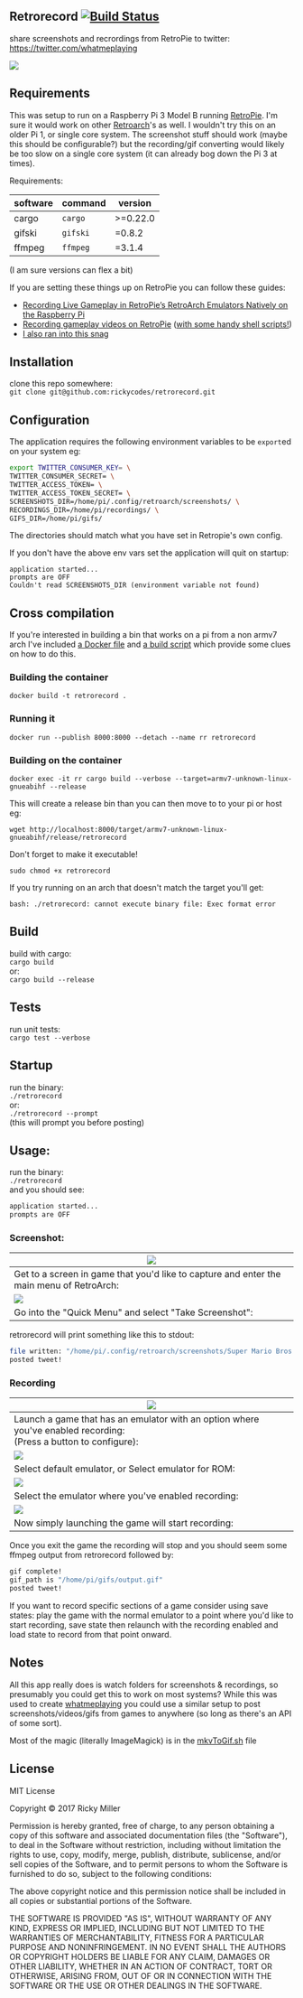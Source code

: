 ## Retrorecord [![Build Status](https://travis-ci.org/rickycodes/retrorecord.svg?branch=master)](https://travis-ci.org/rickycodes/retrorecord)

share screenshots and recrordings from RetroPie to twitter:  
https://twitter.com/whatmeplaying

<img src='./screenshots/mario.png' />

## Requirements
This was setup to run on a Raspberry Pi 3 Model B running [RetroPie](https://retropie.org.uk/). I'm sure it would work on other [Retroarch](https://www.retroarch.com/)'s as well. I wouldn't try this on an older Pi 1, or single core system. The screenshot stuff should work (maybe this should be configurable?) but the recording/gif converting would likely be too slow on a single core system (it can already bog down the Pi 3 at times).

Requirements:

| software    | command   | version  |
|-------------|-----------|----------|
| cargo       | `cargo`   | >=0.22.0 |
| gifski      | `gifski`  | =0.8.2   |
| ffmpeg      | `ffmpeg`  | =3.1.4   |

(I am sure versions can flex a bit)

If you are setting these things up on RetroPie you can follow these guides:

- [Recording Live Gameplay in RetroPie’s RetroArch Emulators Natively on the Raspberry Pi](https://retroresolution.com/2016/07/06/recording-live-gameplay-in-retropies-retroarch-emulators-natively-on-the-raspberry-pi/#li_before_proceeding)
- [Recording gameplay videos on RetroPie](https://www.artificialworlds.net/blog/2018/01/07/recording-gameplay-videos-on-retropie/) ([with some handy shell scripts!](https://github.com/andybalaam/retropie-recording))
- [I also ran into this snag](https://github.com/libretro/RetroArch/issues/5717#issuecomment-357494398)

## Installation
clone this repo somewhere:  
`git clone git@github.com:rickycodes/retrorecord.git`

## Configuration
The application requires the following environment variables to be `export`ed on your system eg:

```sh
export TWITTER_CONSUMER_KEY= \
TWITTER_CONSUMER_SECRET= \
TWITTER_ACCESS_TOKEN= \
TWITTER_ACCESS_TOKEN_SECRET= \
SCREENSHOTS_DIR=/home/pi/.config/retroarch/screenshots/ \
RECORDINGS_DIR=/home/pi/recordings/ \
GIFS_DIR=/home/pi/gifs/
```
The directories should match what you have set in Retropie's own config.

If you don't have the above env vars set the application will quit on startup:
```
application started...
prompts are OFF
Couldn't read SCREENSHOTS_DIR (environment variable not found)
```

## Cross compilation
If you're interested in building a bin that works on a pi from a non armv7 arch I've included [a Docker file](Dockerfile) and [a build script](build.sh) which provide some clues on how to do this.

### Building the container
`docker build -t retrorecord .`

### Running it
`docker run --publish 8000:8000 --detach --name rr retrorecord`

### Building on the container
`docker exec -it rr cargo build --verbose --target=armv7-unknown-linux-gnueabihf --release`

This will create a release bin than you can then move to to your pi or host eg:

`wget http://localhost:8000/target/armv7-unknown-linux-gnueabihf/release/retrorecord`

Don't forget to make it executable!

`sudo chmod +x retrorecord`

If you try running on an arch that doesn't match the target you'll get:

`bash: ./retrorecord: cannot execute binary file: Exec format error`

## Build
build with cargo:  
`cargo build`  
or:  
`cargo build --release`

## Tests
run unit tests:  
`cargo test --verbose`

## Startup
run the binary:  
`./retrorecord`  
or:  
`./retrorecord --prompt`  
(this will prompt you before posting)

## Usage:
run the binary:  
`./retrorecord`  
and you should see:  
```sh
application started...
prompts are OFF
```

### Screenshot:
| <img src='./screenshots/retroarch-main-menu.png' /> |
|-|
| Get to a screen in game that you'd like to capture and enter the main menu of RetroArch: |
| <img src='./screenshots/retroarch-screenshot.png' /> |
| Go into the "Quick Menu" and select "Take Screenshot": |

retrorecord will print something like this to stdout:  
```sh
file written: "/home/pi/.config/retroarch/screenshots/Super Mario Bros 3 (U) (PRG 1)-180425-190211.png"
posted tweet!
```

### Recording

| <img src='./screenshots/hit-a.png' /> |
|-|
|Launch a game that has an emulator with an option where you've enabled recording: <br />(Press a button to configure):|
| <img src='./screenshots/default-emulator.png' />      |
| Select default emulator, or Select emulator for ROM: |
| <img src='./screenshots/default-emulator-record.png' />  |
| Select the emulator where you've enabled recording: |
| <img src='./screenshots/default-emulator-record-launch.png' /> |
| Now simply launching the game will start recording: |

Once you exit the game the recording will stop and you should seem some ffmpeg output from retrorecord followed by:  
```sh
gif complete!
gif_path is "/home/pi/gifs/output.gif"
posted tweet!
```
If you want to record specific sections of a game consider using save states: play the game with the normal emulator to a point where you'd like to start recording, save state then relaunch with the recording enabled and load state to record from that point onward.

## Notes
All this app really does is watch folders for screenshots & recordings, so presumably you could get this to work on most systems? While this was used to create [whatmeplaying](https://twitter.com/whatmeplaying) you could use a similar setup to post screenshots/videos/gifs from games to anywhere (so long as there's an API of some sort).

Most of the magic (literally ImageMagick) is in the [mkvToGif.sh](https://github.com/rickycodes/retrorecord/blob/master/mkvToGif.sh) file

## License
MIT License

Copyright © 2017 Ricky Miller

Permission is hereby granted, free of charge, to any person obtaining a copy
of this software and associated documentation files (the "Software"), to deal
in the Software without restriction, including without limitation the rights
to use, copy, modify, merge, publish, distribute, sublicense, and/or sell
copies of the Software, and to permit persons to whom the Software is
furnished to do so, subject to the following conditions:

The above copyright notice and this permission notice shall be included in all
copies or substantial portions of the Software.

THE SOFTWARE IS PROVIDED "AS IS", WITHOUT WARRANTY OF ANY KIND, EXPRESS OR
IMPLIED, INCLUDING BUT NOT LIMITED TO THE WARRANTIES OF MERCHANTABILITY,
FITNESS FOR A PARTICULAR PURPOSE AND NONINFRINGEMENT. IN NO EVENT SHALL THE
AUTHORS OR COPYRIGHT HOLDERS BE LIABLE FOR ANY CLAIM, DAMAGES OR OTHER
LIABILITY, WHETHER IN AN ACTION OF CONTRACT, TORT OR OTHERWISE, ARISING FROM,
OUT OF OR IN CONNECTION WITH THE SOFTWARE OR THE USE OR OTHER DEALINGS IN THE
SOFTWARE.
